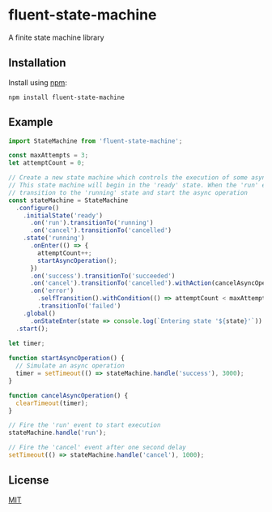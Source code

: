 # fluent-state-machine

A finite state machine library

## Installation

Install using [npm](https://www.npmjs.org/):

```
npm install fluent-state-machine
```

## Example

```javascript
import StateMachine from 'fluent-state-machine';

const maxAttempts = 3;
let attemptCount = 0;

// Create a new state machine which controls the execution of some asynchronous operation.
// This state machine will begin in the 'ready' state. When the 'run' event is received, it will
// transition to the 'running' state and start the async operation
const stateMachine = StateMachine
  .configure()
    .initialState('ready')
      .on('run').transitionTo('running')
      .on('cancel').transitionTo('cancelled')
    .state('running')
      .onEnter(() => {
        attemptCount++;
        startAsyncOperation();
      })
      .on('success').transitionTo('succeeded')
      .on('cancel').transitionTo('cancelled').withAction(cancelAsyncOperation)
      .on('error')
        .selfTransition().withCondition(() => attemptCount < maxAttempts)
        .transitionTo('failed')
    .global()
      .onStateEnter(state => console.log(`Entering state '${state}'`))
  .start();
    
let timer;

function startAsyncOperation() {
  // Simulate an async operation
  timer = setTimeout(() => stateMachine.handle('success'), 3000);
}

function cancelAsyncOperation() {
  clearTimeout(timer);
}

// Fire the 'run' event to start execution
stateMachine.handle('run');

// Fire the 'cancel' event after one second delay
setTimeout(() => stateMachine.handle('cancel'), 1000);
```

## License

[MIT](https://github.com/nickuraltsev/fluent-state-machine/blob/master/LICENSE)

